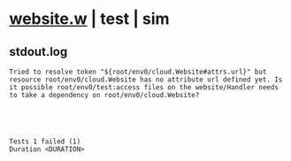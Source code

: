 # [website.w](../../../../../../examples/tests/sdk_tests/website/website.w) | test | sim

## stdout.log
```log
Tried to resolve token "${root/env0/cloud.Website#attrs.url}" but resource root/env0/cloud.Website has no attribute url defined yet. Is it possible root/env0/test:access files on the website/Handler needs to take a dependency on root/env0/cloud.Website?
 




Tests 1 failed (1) 
Duration <DURATION>

```

